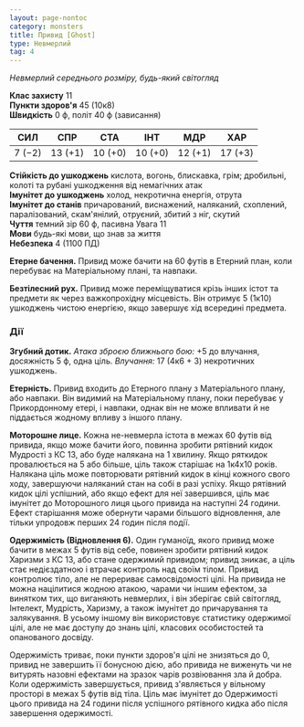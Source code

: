 ```yaml
---
layout: page-nontoc
category: monsters
title: Привид [Ghost]
type: Невмерлий
tag: 4
---
```


_Невмерлий середнього розміру, будь-який світогляд_  

**Клас захисту** 11    
**Пункти здоров'я** 45 (10к8)    
**Швидкість** 0 ф, політ 40 ф (зависання)  

| СИЛ    | СПР     | СТА     | ІНТ     | МДР     | ХАР     |
| ------ | ------- | ------- | ------- | ------- | ------- |
| 7 (−2) | 13 (+1) | 10 (+0) | 10 (+0) | 12 (+1) | 17 (+3) |

**Стійкість до ушкоджень** кислота, вогонь, блискавка, грім; дробильні, колоті та рубані ушкодження від немагічних атак    
**Імунітет до ушкоджень** холод, некротична енергія, отрута    
**Імунітет до станів** причарований, виснажений, наляканий, схоплений, паралізований, скам'янілий, отруєний, збитий з ніг, скутий    
**Чуття** темний зір 60 ф, пасивна Увага 11    
**Мови** будь-які мови, що знав за життя    
**Небезпека** 4 (1100 ПД)  

**Етерне бачення.** Привид може бачити на 60 футів в Етерний план, коли перебуває на Матеріальному плані, та навпаки.    

**Безтілесний рух.** Привид може переміщуватися крізь інших істот та предмети як через важкопрохідну місцевість. Він отримує 5 (1к10) ушкоджень чистою енергією, якщо завершує хід всередині предмета.

### Дії
**Згубний дотик.** _Атака зброєю ближнього бою:_ +5 до влучання, досяжність 5 ф, одна ціль. _Влучання:_ 17 (4к6 + 3) некротичних ушкоджень.    

**Етерність.** Привид входить до Етерного плану з Матеріального плану, або навпаки. Він видимий на Матеріальному плану, поки перебуває у Прикордонному етері, і навпаки, однак він не може впливати й не піддається жодному впливу з іншого плану.    

**Моторошне лице.** Кожна не-невмерла істота в межах 60 футів від привида, якщо може бачити його, повинна зробити рятівний кидок Мудрості з КС 13, або буде налякана на 1 хвилину. Якщо ряткидок провалюється на 5 або більше, ціль також старішає на 1к4х10 років. Налякана ціль може повторювати рятівний кидок в кінці кожного свого ходу, завершуючи наляканий стан на собі в разі успіху. Якщо рятівний кидок цілі успішний, або якщо ефект для неї завершився, ціль має імунітет до Моторошного лиця цього привида на наступні 24 години. Ефект старішання може обернути чарами більшого відновлення, але тільки упродовж перших 24 годин після події.    

**Одержимість (Відновлення 6).** Один гуманоїд, якого привид може бачити в межах 5 футів від себе, повинен зробити рятівний кидок Харизми з КС 13, або стане одержимий привидом; привид зникає, а ціль стає недієздатною і втрачає контроль над своїм тілом. Привид контролює тіло, але не перериває самосвідомості цілі. На привида не можна націлитися жодною атакою, чарами чи іншим ефектом, за винятком тих, що виганяють невмерлих, і він зберігає свій світогляд, Інтелект, Мудрість, Харизму, а також імунітет до причарування та залякування. В усьому іншому він використовує статистику одержимої цілі, але не має доступу до знань цілі, класових особистостей та опанованого досвіду.    

Одержимість триває, поки пункти здоров'я цілі не знизяться до 0, привид не завершить її бонусною дією, або привида не виженуть чи не витурять назовні ефектами на зразок чарів розвіювання зла й добра. Коли одержимість завершується, привид з'являється у вільному просторі в межах 5 футів від тіла. Ціль має імунітет до Одержимості цього привида на 24 години після успішного рятівного кидка або після завершення одержимості.

